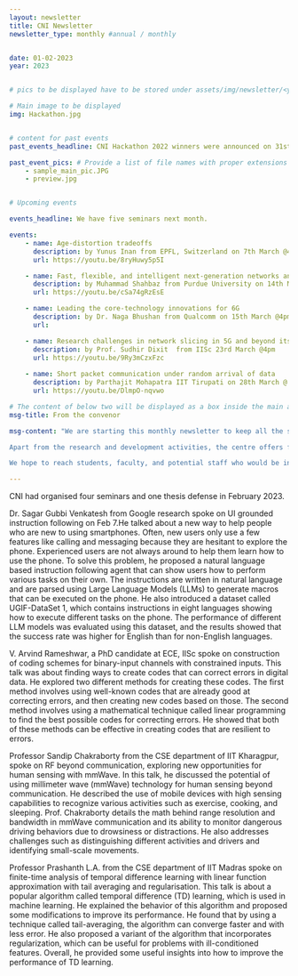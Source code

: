 ```yaml
---
layout: newsletter
title: CNI Newsletter
newsletter_type: monthly #annual / monthly


date: 01-02-2023 
year: 2023


# pics to be displayed have to be stored under assets/img/newsletter/<year>/<month>

# Main image to be displayed
img: Hackathon.jpg


# content for past events
past_events_headline: CNI Hackathon 2022 winners were announced on 31st January, 2023

past_event_pics: # Provide a list of file names with proper extensions
    - sample_main_pic.JPG
    - preview.jpg


# Upcoming events

events_headline: We have five seminars next month.

events:
    - name: Age-distortion tradeoffs
      description: by Yunus Inan from EPFL, Switzerland on 7th March @4pm
      url: https://youtu.be/8ryHuwy5p5I

    - name: Fast, flexible, and intelligent next-generation networks and systems
      description: by Muhammad Shahbaz from Purdue University on 14th March @4pm
      url: https://youtu.be/cSa74gRzEsE

    - name: Leading the core-technology innovations for 6G
      description: by Dr. Naga Bhushan from Qualcomm on 15th March @4pm
      url:

    - name: Research challenges in network slicing in 5G and beyond its implications on rural connectivity 
      description: by Prof. Sudhir Dixit  from IISc 23rd March @4pm
      url: https://youtu.be/9Ry3mCzxFzc
    
    - name: Short packet communication under random arrival of data
      description: by Parthajit Mohapatra IIT Tirupati on 28th March @ 4pm
      url: https://youtu.be/DlmpO-nqvwo

# The content of below two will be displayed as a box inside the main area.
msg-title: From the convenor

msg-content: "We are starting this monthly newsletter to keep all the stakeholders updated on the centre activities. 

Apart from the research and development activities, the centre offers free online courses, scholarship for students working in the relevant areas, organises weekly seminar series, technical workshops, and annual summer schools. 

We hope to reach students, faculty, and potential staff who would be interested in participating in the centre activities. "

---
```


<!-- Main article -->

CNI had organised four seminars and one thesis defense in February 2023.  

Dr. Sagar Gubbi Venkatesh from Google research spoke on UI grounded instruction following on Feb 7.He talked about a new way to help people who are new to using smartphones. Often, new users only use a few features like calling and messaging because they are hesitant to explore the phone. Experienced users are not always around to help them learn how to use the phone. To solve this problem, he proposed a natural language based instruction following agent that can show users how to perform various tasks on their own. The instructions are written in natural language and are parsed using Large Language Models (LLMs) to generate macros that can be executed on the phone. He also introduced a dataset called UGIF-DataSet 1, which contains instructions in eight languages showing how to execute different tasks on the phone. The performance of different LLM models was evaluated using this dataset, and the results showed that the success rate was higher for English than for non-English languages.
 
V. Arvind Rameshwar, a PhD candidate at ECE, IISc spoke on construction of coding schemes for binary-input channels with constrained inputs. This talk was about finding ways to create codes that can correct errors in digital data. He explored two different methods for creating these codes. The first method involves using well-known codes that are already good at correcting errors, and then creating new codes based on those. The second method involves using a mathematical technique called linear programming to find the best possible codes for correcting errors. He showed that both of these methods can be effective in creating codes that are resilient to errors.  

Professor Sandip Chakraborty from the CSE department of IIT Kharagpur, spoke on RF beyond communication, exploring new opportunities for human sensing with mmWave. In this talk, he discussed the potential of using millimeter wave (mmWave) technology for human sensing beyond communication. He described the use of mobile devices with high sensing capabilities to recognize various activities such as exercise, cooking, and sleeping. Prof. Chakraborty details the math behind range resolution and bandwidth in mmWave communication and its ability to monitor dangerous driving behaviors due to drowsiness or distractions. He also addresses challenges such as distinguishing different activities and drivers and identifying small-scale movements. 

Professor Prashanth L.A. from the CSE department of IIT Madras spoke on finite-time analysis of temporal difference learning with linear function approximation with tail averaging and regularisation. This talk is about a popular algorithm called temporal difference (TD) learning, which is used in machine learning. He explained the behavior of this algorithm and proposed some modifications to improve its performance. He found that by using a technique called tail-averaging, the algorithm can converge faster and with less error. He also proposed a variant of the algorithm that incorporates regularization, which can be useful for problems with ill-conditioned features. Overall, he provided some useful insights into how to improve the performance of TD learning.

 

